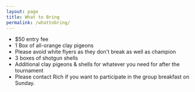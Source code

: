 ```yaml
---
layout: page
title: What to Bring
permalink: /whattobring/
---
```


* $50 entry fee
* 1 Box of all-orange clay pigeons
* Please avoid white flyers as they don't break as well as champion
* 3 boxes of shotgun shells
* Additional clay pigeons & shells for whatever you need for after the tournament
* Please contact Rich if you want to participate in the group breakfast on Sunday.
<br>
<br>
<br>
<br>
<br>
<br>
<br>
<br>
<br>
<br>






















